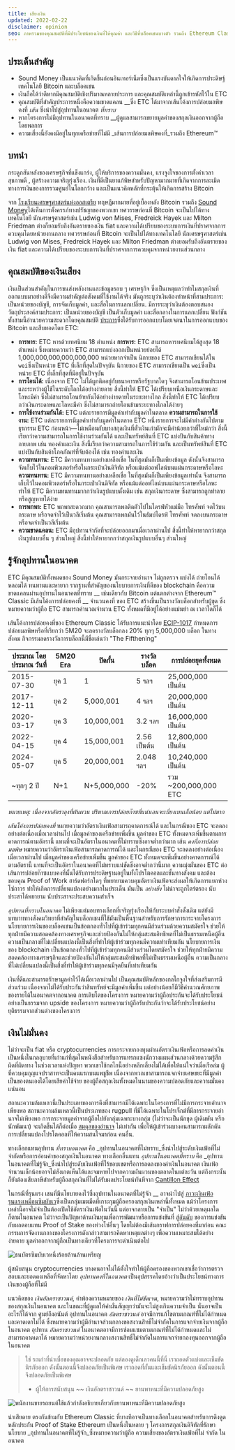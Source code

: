 ```yaml
---
title: เสียงเงิน
updated: 2022-02-22
disclaimer: opinion
seo: ภาพรวมของคุณสมบัติที่มีประโยชน์ของเงินที่ให้คุณค่า และวิธีที่บล็อคเชนบางตัว รวมถึง Ethereum Classic และ Bitcoin ตั้งใจใช้คุณสมบัติเหล่านี้กับนโยบายการเงินของตนเพื่อให้แน่ใจว่ามีการกระจายอำนาจและอายุยืน
---
```


## ประเด็นสำคัญ

- Sound Money เป็นแนวคิดที่เกิดขึ้นก่อนอินเทอร์เน็ตซึ่งเป็นแรงบันดาลใจให้เกิดการประดิษฐ์เทคโนโลยี Bitcoin และบล็อคเชน
- เงินถือได้ว่าดีหากมีคุณสมบัติเชิงปริมาณหลายประการ และคุณสมบัติเหล่านี้ถูกเข้ารหัสไว้ใน ETC
- คุณสมบัติที่สำคัญประการหนึ่งคือความขาดแคลน __ซึ่ง ETC ได้มาจากเส้นโค้งการปล่อยมลพิษคงที่ _เส้น_ ซึ่งนำไปสู่อุปทานในอนาคต _ที่ทราบ_
- หากโครงการไม่มีอุปทานในอนาคตที่ทราบ __ผู้ดูแลสามารถขยายมูลค่าของสกุลเงินออกจากผู้ถือโดยพลการ
- ความเสี่ยงนี้ยังคงมีอยู่ในทุกเครือข่ายที่ไม่มี _เส้นการปล่อยมลพิษคงที่_รวมถึง Ethereum™

## บทนำ

กระดูกสันหลังของเศรษฐกิจที่แข็งแกร่ง, ผู้ให้บริการของความมั่นคง, แรงจูงใจของการตั้งค่าเวลาสุขภาพดี [](https://www.youtube.com/watch?v=k5XbLm3pEfI), ผู้สร้างความเจริญรุ่งเรือง. เงินที่ดีเป็นยาแก้พิษสำหรับปัญหามากมายที่เกิดจากการละเมิดทางการเงินของการรวมศูนย์ในโลกกว้าง และเป็นแนวคิดหลักที่กระตุ้นให้เกิดการสร้าง Bitcoin

จาก [โรงเรียนเศรษฐศาสตร์แห่งออสเตรีย](https://mises.org/topics/bitcoin) ทฤษฎีมากมายที่อยู่เบื้องหลัง Bitcoin รวมถึง [Sound Money](https://mises.org/library/principle-sound-money)ได้เห็นการตั้งครรภ์ทางปรัชญาของพวกเขา ทศวรรษก่อนที่ Bitcoin จะเป็นไปได้ทางเทคโนโลยี นักเศรษฐศาสตร์เช่น Ludwig von Mises, Fredreick Hayek และ Milton Friedman ต่างก็ยอมรับถึงอันตรายของเงิน fiat และความได้เปรียบของระบบการเงินที่ปราศจากการควบคุมโดยหน่วยงานกลาง ทศวรรษก่อนที่ Bitcoin จะเป็นไปได้ทางเทคโนโลยี นักเศรษฐศาสตร์เช่น Ludwig von Mises, Fredreick Hayek และ Milton Friedman ต่างยอมรับถึงอันตรายของเงิน fiat และความได้เปรียบของระบบการเงินที่ปราศจากการควบคุมจากหน่วยงานส่วนกลาง

## คุณสมบัติของเงินเสียง

เงินเป็นส่วนสำคัญในการขนส่งพลังงานและข้อมูลรอบ ๆ เศรษฐกิจ ซึ่งเป็นเหตุผลว่าทำไมสกุลเงินที่ออกแบบมาอย่างดีจึงมีความสำคัญต่อสังคมที่ใช้งานได้จริง มันถูกระบุว่าเงินต้องทำหน้าที่สามประการ: เป็นหน่วยของบัญชี, การจัดเก็บมูลค่า, และสื่อในการแลกเปลี่ยน. มีการระบุว่าเงินต้องตอบสนองวัตถุประสงค์สามประการ: เป็นหน่วยของบัญชี เป็นตัวเก็บมูลค่า และสื่อกลางในการแลกเปลี่ยน ฟังก์ชันทั้งสามนี้อำนวยความสะดวกโดยคุณสมบัติ [ประการ](https://cryptowhat.com/properties-of-sound-money/)ซึ่งได้รับการออกแบบโดยเจตนาในการออกแบบของ Bitcoin และสืบทอดโดย ETC:

- **การหาร:** ETC หารด้วยทศนิยม 18 ตำแหน่ง **การหาร:** ETC สามารถหารทศนิยมได้สูงสุด 18 ตำแหน่ง ซึ่งหมายความว่า ETC สามารถแบ่งออกเป็นหน่วยย่อยได้ 1,000,000,000,000,000,000 หน่วยหากจำเป็น นิกายของ ETC สามารถเขียนได้ใน `wei`ซึ่งเป็นหน่วย ETC ที่เล็กที่สุดในปัจจุบัน นิกายของ ETC สามารถเขียนเป็น `wei`ซึ่งเป็นหน่วย ETC ที่เล็กที่สุดที่มีอยู่ในปัจจุบัน
- **การโอนได้:** เนื่องจาก ETC ไม่ได้ผูกติดอยู่กับธนาคารหรือรัฐบาลใดๆ จึงสามารถโอนข้ามประเทศและระหว่างผู้ใช้ในระดับโลกได้อย่างง่ายดาย สิ่งนี้ทำให้ ETC ได้เปรียบเหนือเงินกระดาษและโลหะมีค่า ซึ่งไม่สามารถโอนย้ายกันได้อย่างง่ายดายในระยะทางไกล สิ่งนี้ทำให้ ETC ได้เปรียบกว่าเงินกระดาษและโลหะมีค่า ซึ่งไม่สามารถถ่ายโอนข้ามระยะทางไกลได้ง่ายๆ
- **การใช้งานร่วมกันได้:** ETC แต่ละรายการมีมูลค่าเท่ากับมูลค่าในตลาด **ความสามารถในการใช้งาน:** ETC แต่ละรายการมีมูลค่าเท่ากับมูลค่าในตลาด ETC หนึ่งรายการจะไม่มีค่าต่างกันไปตามธุรกรรม ETC ก่อนหน้า—ไม่เหมือนกับบางสกุลเงินที่ตั๋วเงินเก่ามักจะมีค่าน้อยกว่าที่ใหม่กว่า สิ่งนี้เรียกว่าความสามารถในการใช้งานร่วมกันได้ และเป็นทรัพย์สินที่ ETC แบ่งปันกับสินค้าทางกายภาพ เช่น ทองคำและเงิน สิ่งนี้เรียกว่าความสามารถในการใช้ร่วมกัน และเป็นทรัพย์สินที่ ETC แบ่งปันกับสินค้าโภคภัณฑ์ที่จับต้องได้ เช่น ทองคำและเงิน
- **ความทนทาน:** ETC มีความทนทานอย่างเหลือเชื่อ ในที่สุดมันก็เป็นเพียงข้อมูล ดังนั้นจึงสามารถจัดเก็บไว้ในคอมพิวเตอร์หรือในกระเป๋าเงินดิจิทัล หรือแม้แต่ออฟไลน์บนแผ่นกระดาษหรือโลหะ **ความทนทาน:** ETC มีความทนทานอย่างเหลือเชื่อ ในที่สุดมันก็เป็นเพียงข้อมูลเท่านั้น จึงสามารถเก็บไว้ในคอมพิวเตอร์หรือในกระเป๋าเงินดิจิทัล หรือแม้แต่ออฟไลน์บนแผ่นกระดาษหรือโลหะ ทำให้ ETC มีความทนทานมากกว่าเงินรูปแบบดั้งเดิม เช่น สกุลเงินกระดาษ ซึ่งสามารถถูกทำลายหรือสูญหายได้ง่าย
- **การพกพา:** ETC พกพาสะดวกมาก คุณสามารถพกติดตัวไปในไดรฟ์หัวแม่มือ โทรศัพท์ จดไว้บนกระดาษ หรือจดจำไว้เป็นวลีเริ่มต้น คุณสามารถพกมันไว้ในธัมบ์ไดรฟ์ โทรศัพท์ จดลงบนกระดาษ หรือจดจำเป็นวลีเริ่มต้น
- **ความขาดแคลน:** ETC มีอุปทานจำกัดที่จะปล่อยออกมาเมื่อเวลาผ่านไป สิ่งนี้ทำให้หายากกว่าสกุลเงินรูปแบบอื่น ๆ ส่วนใหญ่ สิ่งนี้ทำให้หายากกว่าสกุลเงินรูปแบบอื่นๆ ส่วนใหญ่

## รู้จักอุปทานในอนาคต

ETC มีคุณสมบัติทั้งหมดของ Sound Money มันกระจายอำนาจ ไม่ถูกตรวจ แบ่งได้ ถ่ายโอนได้ หลอมได้ ทนทานและหายาก รากฐานที่สำคัญของนโยบายการเงินที่ดีของ blockchain คือความขาดแคลนผ่านอุปทานในอนาคตที่ทราบ __ เช่นเดียวกับ Bitcoin แต่แตกต่างจาก Ethereum™ Classic มีเส้นโค้งการปล่อยคงที่ __ จำนวนคงที่ [](https://etcis.money/) ของ ETC สร้างขึ้นเป็นรางวัลบล็อกสำหรับผู้ขุด ซึ่งหมายความว่าผู้ถือ ETC สามารถคำนวณจำนวน ETC ทั้งหมดที่มีอยู่ได้อย่างแม่นยำ ณ เวลาใดก็ได้

เส้นโค้งการปล่อยคงที่ของ Ethereum Classic ได้รับการแนะนำโดย [ECIP-1017](https://ecips.ethereumclassic.org/ECIPs/ecip-1017) กำหนดการปล่อยมลพิษหรือที่เรียกว่า 5M20 จะลดรางวัลบล็อกลง 20% ทุกๆ 5,000,000 บล็อก ในทางสังคม กิจกรรมลดรางวัลการบล็อกนี้มีชื่อเล่นว่า "The Fifthening"

| ประมาณ โดยประมาณ วันที่ | 5M20 Era | ปิดกั้น     | รางวัลบล็อค  | การปล่อยยุคทั้งหมด   |
| ----------------------- | -------- | ----------- | ------------ | -------------------- |
| 2015-07-30              | ยุค 1    | 1           | 5 ฯลฯ        | 25,000,000 เป็นต้น   |
| 2017-12-11              | ยุค 2    | 5,000,001   | 4 ฯลฯ        | 20,000,000 เป็นต้น   |
| 2020-03-17              | ยุค 3    | 10,000,001  | 3.2 ฯลฯ      | 16,000,000 เป็นต้น   |
| 2022-04-15              | ยุค 4    | 15,000,001  | 2.56 เป็นต้น | 12,800,000 เป็นต้น   |
| 2024-05-07              | ยุค 5    | 20,000,001  | 2.048 ฯลฯ    | 10,240,000 เป็นต้น   |
| ~ทุกๆ 2 ปี              | N+1      | N+5,000,000 | -20%         | รวม ~200,000,000 ETC |

_หมายเหตุ: เนื่องจากอัตราลุงที่ผันผวน ปริมาณการปล่อยก๊าซที่แน่นอนจะเบี่ยงเบนเล็กน้อย แต่ไม่มาก_

_เส้นโค้งการปล่อยคงที่_ หมายความว่าอัตราเงินเฟ้อสามารถคาดการณ์ได้ และในกรณีของ ETC จะลดลงอย่างต่อเนื่องเมื่อเวลาผ่านไป เมื่อมูลค่าของเครือข่ายเพิ่มขึ้น มูลค่าของ ETC ทั้งหมดจะเพิ่มขึ้นตามการคาดการณ์ตามอัตรานี้ แทนที่จะเป็นอัตราในอนาคตที่ไม่ทราบซึ่งอาจต่ำกว่ามาก เส้น _คงที่การปล่อยมลพิษ_ หมายความว่าอัตราเงินเฟ้อสามารถคาดการณ์ได้ และในกรณีของ ETC จะลดลงอย่างต่อเนื่องเมื่อเวลาผ่านไป เมื่อมูลค่าของเครือข่ายเพิ่มขึ้น มูลค่าของ ETC ทั้งหมดจะเพิ่มขึ้นอย่างคาดการณ์ได้ตามอัตรานี้ แทนที่จะเป็นอัตราในอนาคตที่ไม่ทราบแน่ชัดซึ่งอาจต่ำกว่านี้มาก ความมุ่งมั่นของ ETC ต่อเส้นการปล่อยก๊าซแบบคงที่นั้นได้รับการประดิษฐานอยู่ในทั้งโปรโตคอลและชั้นทางสังคม และต้องขอบคุณ Proof of Work ฮาร์ดฟอร์กใดๆ ที่พยายามควบคุมอัตราเงินเฟ้อจะส่งผลให้เกิดการแยกห่วงโซ่ถาวร ทำให้เกิดการเปลี่ยนแปลงอย่างมากในประเด็น มันเป็น _อย่างยิ่ง_ ไม่น่าจะถูกไตร่ตรอง นับประสาได้พยายาม นับประสาจะประสบความสำเร็จ

_อุปทานที่ทราบในอนาคต_ ไม่เพียงแต่มอบทางเลือกที่เจริญรุ่งเรืองให้กับระบบคำสั่งดั้งเดิม แต่ยังมีบทบาททางสังคมวิทยาที่สำคัญในบล็อกเชนที่ใช้มันเป็นพื้นฐานสำหรับการรักษาการกระจายโครงการ นโยบายการเงินของบล็อคเชนเป็นข้อตกลงทั่วไปที่ผู้เข้าร่วมทุกคนมีส่วนร่วมด้วยความสมัครใจ ช่วยให้ทุกฝ่ายมีความสอดคล้องทางเศรษฐกิจและช่วยป้องกันไม่ให้กลุ่มสะสมอิทธิพลที่ไม่เป็นธรรมเหนือผู้อื่น ความเป็นกลางที่ไม่เปลี่ยนแปลงนี้เป็นสิ่งที่ทำให้ผู้เข้าร่วมทุกคนมีความเท่าเทียมกัน นโยบายการเงินของ blockchain เป็นข้อตกลงทั่วไปที่ผู้เข้าร่วมทุกคนมีส่วนร่วมโดยสมัครใจ ช่วยให้ทุกฝ่ายมีความสอดคล้องทางเศรษฐกิจและช่วยป้องกันไม่ให้กลุ่มสะสมอิทธิพลที่ไม่เป็นธรรมเหนือผู้อื่น ความเป็นกลางที่ไม่เปลี่ยนแปลงนี้เป็นสิ่งที่ทำให้ผู้เข้าร่วมทุกคนมีจุดยืนที่เท่าเทียมกัน

เงินที่ดีและสามารถรักษามูลค่าไว้ได้เมื่อเวลาผ่านไป เป็นคุณสมบัติหลักของกลไกจูงใจที่ส่งเสริมการมีส่วนร่วม เนื่องจากไม่ได้รับประกันว่าสินทรัพย์จะมีมูลค่าเพิ่มขึ้น แต่อย่างน้อยก็มีวิธีคำนวณศักยภาพของรายได้ในอนาคตจากอนาคต การเติบโตของโครงการ หมายความว่าผู้ถือประกันจะได้รับประโยชน์อย่างเป็นธรรมจาก upside ของโครงการ หมายความว่าผู้ถือรับประกันว่าจะได้รับประโยชน์อย่างยุติธรรมจากส่วนต่างของโครงการ

## เงินไม่มั่นคง

ไม่ว่าจะเป็น fiat หรือ cryptocurrencies การกระจายกองทุนผ่านอัตราเงินเฟ้อหรือการลดค่าเงินเป็นหนึ่งในกลอุบายที่เก่าแก่ที่สุดในหนังสือสำหรับการแทรกแซงนักวางแผนส่วนกลางด้วยความรู้สึกผิดที่ผิดทาง ในช่วงเวลาแห่งปัญหา พวกเขาใช้กลไกนี้อย่างหลีกเลี่ยงไม่ได้เพื่อให้แน่ใจว่าเมื่อเรือล่ม ผู้ที่ควบคุมกุญแจปราสาทจะเป็นคนแรกบนแพชูชีพ เนื่องจากพวกเขาสามารถแจกจ่ายเศษขยะที่มีมูลค่าเป็นของตนเองได้โดยเสียค่าใช้จ่าย ของผู้ถือสกุลเงินทั้งหมดในนามของความปลอดภัยและความมั่นคงแน่นอน

สถานะความล้มเหลวนี้เป็นประเภทของการดึงที่สามารถมีได้เฉพาะในโครงการที่ไม่มีการกระจายอำนาจเพียงพอ สถานะความล้มเหลวนี้เป็นประเภทของ rugpull ที่มีได้เฉพาะในโปรเจ็กต์ที่มีการกระจายอำนาจไม่เพียงพอ การกระจายมูลค่าจากผู้ถือไปยังกลุ่มเฉพาะบางกลุ่ม (ไม่ว่าจะเป็นนักขุด ผู้เดิมพัน หรือนักพัฒนา) จะเกิดขึ้นได้ก็ต่อเมื่อ [สมดุลของอำนาจ](/why-classic/decentralism#balancing-power) ไม่เท่ากัน เพื่อให้ผู้เข้าร่วมบางคนสามารถผลักดันการเปลี่ยนแปลงโปรโตคอลที่ให้ความสนใจมาก่อน คนอื่น.

ทางเลือกแทนอุปทาน _ที่ทราบอนาคต_ คือ _อุปทานในอนาคตที่ไม่ทราบ_ซึ่งนำไปสู่ระดับเงินเฟ้อที่ไม่จำกัดหรือการอ่อนค่าของสกุลเงินในอนาคต ทางเลือกอื่นแทน _อุปทานในอนาคตที่ทราบ_ คือ _อุปทานในอนาคตที่ไม่รู้จัก_ซึ่งนำไปสู่ระดับเงินเฟ้อที่ไร้ขอบเขตหรือการลดลงของค่าเงินในอนาคต เงินเฟ้อจำนวนเล็กน้อยอาจไม่สังเกตเห็นได้และจมหายไปจากความผันผวนของตลาดในแต่ละวัน แต่ถึงกระนั้นก็ยังต้องเสียภาษีสำหรับผู้ถือสกุลเงินที่ไม่ได้รับผลประโยชน์ทันทีจาก [Cantillon Effect](https://cointelegraph.com/explained/from-cash-to-crypto-the-cantillon-effect-vs-the-nakamoto-effect)

ในกรณีที่รุนแรง เชนที่มีนโยบายคงไว้ซึ่งอุปทานในอนาคตที่ไม่รู้จัก __ อาจนำไปสู่ [ภาวะเงินเฟ้อรุนแรงเหมือนซิมบับเว](https://en.wikipedia.org/wiki/Hyperinflation_in_Zimbabwe)ซึ่งเป็นกลุ่มเมฆมืดที่เกาะกุมผู้ถือครองสกุลเงินเหล่านี้ทั้งหมด แม้ว่าโครงการเหล่านี้อาจไม่จำเป็นต้องเปิดใช้อัตราเงินเฟ้อในวันนี้ แต่อาจกลายเป็น "จำเป็น" ไม่ว่าด้วยเหตุผลใดก็ตามในอนาคต ไม่ว่าจะเป็นปัญหาด้านเงินทุนเพื่อการพัฒนาหรือการแข่งขันที่ [สู่อันดับ](/why-classic/proof-of-work#the-apr-arms-race) ของการแข่งขันกับผลตอบแทน Proof of Stake ของห่วงโซ่อื่นๆ โดยไม่ต้องมีเส้นกราฟการปล่อยคงที่มาก่อน คณะกรรมการจัดงานกลางของโครงการดังกล่าวสามารถคิดหาเหตุผลต่างๆ เพื่อความเหมาะสมได้อย่างง่ายดาย มูลค่าออกจากผู้ถือเป็นทางเดียวที่โครงการจะดำเนินต่อไป

![ธนบัตรซิมบับเวหนึ่งร้อยล้านล้านเหรียญ](./zimbabwedollar.jpg)

ผู้สนับสนุน cryptocurrencies บางคนอาจไม่ได้ตั้งใจทำให้ผู้ถือครองของพวกเขาเชื่อว่าการตรวจสอบและยอดคงเหลือที่จัดหาโดย _อุปทานคงที่ในอนาคต_ เป็นอุปสรรคโดยอ้างว่าเป็นประโยชน์ทางการเงินของผู้ถือที่ไม่มี

แนวคิดของ _เงินอัลตราซาวนด์_, คำพ้องความหมายของ _เงินที่ไม่ชัดเจน_, หมายความว่าไม่ทราบอุปทานของสกุลเงินในอนาคต และในขณะที่ผู้ดูแลให้คำมั่นสัญญาว่ามันจะไม่สูงเกินความจำเป็น นั่นอาจเป็นอะไรก็ได้จาก ศูนย์ถึงอนันต์ อุปทานในอนาคต _อัลตราซาวนด์_ อาจมีการแก้ไขตามเกณฑ์ที่ไม่ได้กำหนดและคาดเดาไม่ได้ ซึ่งหมายความว่าผู้มีอำนาจส่วนกลางขอสงวนสิทธิ์ไม่จำกัดในการแจกจ่ายเงินจากผู้ถือในอนาคต อุปทาน _อัลตราซาวนด์_ ในอนาคตอาจมีการซ่อมแซมตามเกณฑ์ที่ไม่ได้กำหนดและไม่สามารถคาดเดาได้ หมายความว่าหน่วยงานกลางสงวนสิทธิ์ไม่จำกัดในการแจกจ่ายกองทุนออกจากผู้ถือในอนาคต

> ใช่ รถเก่าที่น่าเบื่อของคุณอาจจะปลอดภัย แต่ลองดูเด็กเลวคนนี้ที่นี่ เราถอดตัวแบ่งและเข็มขัดนิรภัยออก ดังนั้นตอนนี้จึงปลอดภัยเป็นพิเศษ เราถอดที่กั้นและเข็มขัดนิรภัยออก ดังนั้นตอนนี้จึงปลอดภัยเป็นพิเศษ
> 
> - ผู้ให้การสนับสนุน ~~ เงินอัลตราซาวนด์ ~~ ยานพาหนะที่มีความปลอดภัยสูง

![พนักงานขายรถยนต์ใช้แล้วกำลังอธิบายเกี่ยวกับยานพาหนะที่มีความปลอดภัยสูง](./ultrasafe.jpg)

น่าเสียดาย ตรงกันข้ามกับ Ethereum Classic ที่บางทีอาจเป็นทางเลือกในอนาคตสำหรับการดึงดูดหลักประกัน Proof of Stake Ethereum เป็นหนึ่งในหลาย ๆ โครงการสกุลเงินดิจิทัลที่รักษานโยบาย _อุปทานในอนาคตที่ไม่รู้จัก_ซึ่งหมายความว่าผู้ถือ ความเสี่ยงของอัตราเงินเฟ้อที่ไม่ จำกัด ในอนาคต
